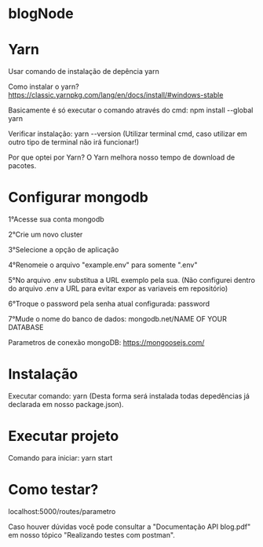 # blogNode

# Yarn
Usar comando de instalação de depência yarn

Como instalar o yarn?
https://classic.yarnpkg.com/lang/en/docs/install/#windows-stable

Basicamente é só executar o comando através do cmd: npm install --global yarn

Verificar instalação: yarn --version
(Utilizar terminal cmd, caso utilizar em outro tipo de terminal não irá funcionar!)

Por que optei por Yarn?
O Yarn melhora nosso tempo de download de pacotes.

# Configurar mongodb 

1°Acesse sua conta mongodb

2°Crie um novo cluster

3°Selecione a opção de aplicação

4°Renomeie o arquivo "example.env" para somente ".env" 

5°No arquivo .env substitua a URL exemplo pela sua. (Não configurei dentro do arquivo .env a URL para evitar expor as variaveis em repositório)

6°Troque o password pela senha atual configurada: password

7°Mude o nome do banco de dados: mongodb.net/NAME OF YOUR DATABASE

Parametros de conexão mongoDB: https://mongoosejs.com/

# Instalação

Executar comando: yarn
(Desta forma será instalada todas depedências já declarada em nosso package.json).

# Executar projeto 

Comando para iniciar: yarn start

# Como testar?

localhost:5000/routes/parametro

Caso houver dúvidas você pode consultar a "Documentação API blog.pdf" em nosso tópico "Realizando testes com postman".


